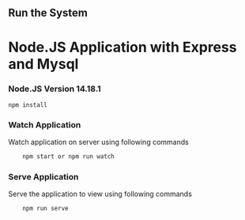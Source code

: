 ## Run the System

# Node.JS  Application with Express and Mysql

### Node.JS Version 14.18.1

    npm install

### Watch Application

Watch application on server using following commands

```bash
    npm start or npm run watch
```


### Serve Application

Serve the application to view using following commands

```bash
    npm run serve
```
